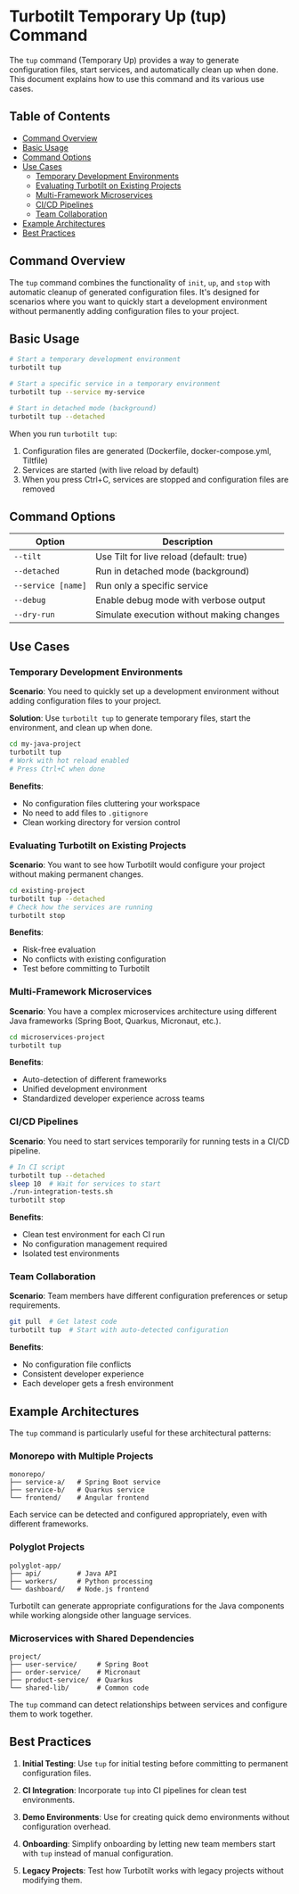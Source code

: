 # Turbotilt Temporary Up (tup) Command

The `tup` command (Temporary Up) provides a way to generate configuration files, start services, and automatically clean up when done. This document explains how to use this command and its various use cases.

## Table of Contents

- [Command Overview](#command-overview)
- [Basic Usage](#basic-usage)
- [Command Options](#command-options)
- [Use Cases](#use-cases)
  - [Temporary Development Environments](#temporary-development-environments)
  - [Evaluating Turbotilt on Existing Projects](#evaluating-turbotilt-on-existing-projects)
  - [Multi-Framework Microservices](#multi-framework-microservices)
  - [CI/CD Pipelines](#cicd-pipelines)
  - [Team Collaboration](#team-collaboration)
- [Example Architectures](#example-architectures)
- [Best Practices](#best-practices)

## Command Overview

The `tup` command combines the functionality of `init`, `up`, and `stop` with automatic cleanup of generated configuration files. It's designed for scenarios where you want to quickly start a development environment without permanently adding configuration files to your project.

## Basic Usage

```bash
# Start a temporary development environment
turbotilt tup

# Start a specific service in a temporary environment
turbotilt tup --service my-service

# Start in detached mode (background)
turbotilt tup --detached
```

When you run `turbotilt tup`:

1. Configuration files are generated (Dockerfile, docker-compose.yml, Tiltfile)
2. Services are started (with live reload by default)
3. When you press Ctrl+C, services are stopped and configuration files are removed

## Command Options

| Option | Description |
|--------|-------------|
| `--tilt` | Use Tilt for live reload (default: true) |
| `--detached` | Run in detached mode (background) |
| `--service [name]` | Run only a specific service |
| `--debug` | Enable debug mode with verbose output |
| `--dry-run` | Simulate execution without making changes |

## Use Cases

### Temporary Development Environments

**Scenario**: You need to quickly set up a development environment without adding configuration files to your project.

**Solution**: Use `turbotilt tup` to generate temporary files, start the environment, and clean up when done.

```bash
cd my-java-project
turbotilt tup
# Work with hot reload enabled
# Press Ctrl+C when done
```

**Benefits**:
- No configuration files cluttering your workspace
- No need to add files to `.gitignore`
- Clean working directory for version control

### Evaluating Turbotilt on Existing Projects

**Scenario**: You want to see how Turbotilt would configure your project without making permanent changes.

```bash
cd existing-project
turbotilt tup --detached
# Check how the services are running
turbotilt stop
```

**Benefits**:
- Risk-free evaluation
- No conflicts with existing configuration
- Test before committing to Turbotilt

### Multi-Framework Microservices

**Scenario**: You have a complex microservices architecture using different Java frameworks (Spring Boot, Quarkus, Micronaut, etc.).

```bash
cd microservices-project
turbotilt tup
```

**Benefits**:
- Auto-detection of different frameworks
- Unified development environment
- Standardized developer experience across teams

### CI/CD Pipelines

**Scenario**: You need to start services temporarily for running tests in a CI/CD pipeline.

```bash
# In CI script
turbotilt tup --detached
sleep 10  # Wait for services to start
./run-integration-tests.sh
turbotilt stop
```

**Benefits**:
- Clean test environment for each CI run
- No configuration management required
- Isolated test environments

### Team Collaboration

**Scenario**: Team members have different configuration preferences or setup requirements.

```bash
git pull  # Get latest code
turbotilt tup  # Start with auto-detected configuration
```

**Benefits**:
- No configuration file conflicts
- Consistent developer experience
- Each developer gets a fresh environment

## Example Architectures

The `tup` command is particularly useful for these architectural patterns:

### Monorepo with Multiple Projects

```
monorepo/
├── service-a/   # Spring Boot service
├── service-b/   # Quarkus service
└── frontend/    # Angular frontend
```

Each service can be detected and configured appropriately, even with different frameworks.

### Polyglot Projects

```
polyglot-app/
├── api/         # Java API
├── workers/     # Python processing
└── dashboard/   # Node.js frontend
```

Turbotilt can generate appropriate configurations for the Java components while working alongside other language services.

### Microservices with Shared Dependencies

```
project/
├── user-service/     # Spring Boot
├── order-service/    # Micronaut
├── product-service/  # Quarkus
└── shared-lib/       # Common code
```

The `tup` command can detect relationships between services and configure them to work together.

## Best Practices

1. **Initial Testing**: Use `tup` for initial testing before committing to permanent configuration files.

2. **CI Integration**: Incorporate `tup` into CI pipelines for clean test environments.

3. **Demo Environments**: Use for creating quick demo environments without configuration overhead.

4. **Onboarding**: Simplify onboarding by letting new team members start with `tup` instead of manual configuration.

5. **Legacy Projects**: Test how Turbotilt works with legacy projects without modifying them.
